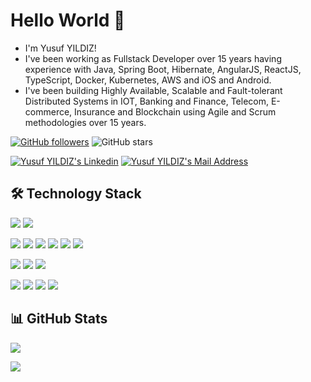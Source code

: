 # Hello World 👋
- I'm Yusuf YILDIZ!
- I've been working as Fullstack Developer over 15 years having experience with Java, Spring Boot, Hibernate, AngularJS, ReactJS, TypeScript, Docker, Kubernetes, AWS and iOS and Android.
- I've been building Highly Available, Scalable and Fault-tolerant Distributed Systems in IOT, Banking and Finance, Telecom, E-commerce, Insurance and Blockchain using Agile and Scrum methodologies over 15 years.

[![GitHub followers](https://img.shields.io/github/followers/yusufyildiz34?style=social)](https://github.com/yusufyildiz34?tab=followers)
![GitHub stars](https://img.shields.io/github/stars/yusufyildiz34?style=social)

 <a href="https://www.linkedin.com/in/yusufyildiz34/" target="_blank" rel="nofollow"><img alt="Yusuf YILDIZ's Linkedin" src="https://img.shields.io/badge/LinkedIn-0077B5?style=for-the-badge&logo=linkedin&logoColor=white" /></a>
 <a href="mailto:yusufyildiz86@gmail.com" target="_blank" rel="nofollow"><img alt="Yusuf YILDIZ's Mail Address" src="https://img.shields.io/badge/Gmail-D14836?style=for-the-badge&logo=gmail&logoColor=white" /></a>

## 🛠 Technology Stack

<img src="https://img.shields.io/badge/Java-ED8B00?style=for-the-badge&logo=java&logoColor=white"></img>
<img src="https://img.shields.io/badge/Spring-6DB33F?style=for-the-badge&logo=spring&logoColor=white"></img>

<img src="https://img.shields.io/badge/React-20232A?style=for-the-badge&logo=react&logoColor=61DAFB"></img>
<img src="https://img.shields.io/badge/Angular-DD0031?style=for-the-badge&logo=angular&logoColor=white"></img>
<img src="https://img.shields.io/badge/TypeScript-007ACC?style=for-the-badge&logo=typescript&logoColor=white"></img>
<img src="https://img.shields.io/badge/Bootstrap-563D7C?style=for-the-badge&logo=bootstrap&logoColor=white"></img>
<img src="https://img.shields.io/badge/HTML5-E34F26?style=for-the-badge&logo=html5&logoColor=white"></img>
<img src="https://img.shields.io/badge/CSS3-1572B6?style=for-the-badge&logo=css3&logoColor=white"></img>

<img src="https://img.shields.io/badge/PostgreSQL-316192?style=for-the-badge&logo=postgresql&logoColor=white"></img>
<img src="https://img.shields.io/badge/MongoDB-4EA94B?style=for-the-badge&logo=mongodb&logoColor=white"></img>
<img src="https://img.shields.io/badge/Microsoft_SQL_Server-CC2927?style=for-the-badge&logo=microsoft-sql-server&logoColor=white"></img>

<img src="https://img.shields.io/badge/Git-F05032?style=for-the-badge&logo=git&logoColor=white"></img>
<img src="https://img.shields.io/badge/Docker-2CA5E0?style=for-the-badge&logo=docker&logoColor=white"></img>
<img src="https://img.shields.io/badge/kubernetes-326ce5.svg?&style=for-the-badge&logo=kubernetes&logoColor=white"></img>
<img src="https://img.shields.io/badge/Amazon_AWS-232F3E?style=for-the-badge&logo=amazon-aws&logoColor=yellow"></img>






## 📊 GitHub Stats

<p align="center">
  <p>
    <img src="https://github-readme-stats.vercel.app/api?username=yusufyildiz34&count_private=true&show_icons=true&theme=tokyonight">
  </p>
  <p>
    <img src="https://github-readme-stats.vercel.app/api/top-langs/?username=yusufyildiz34&layout=compact&show_icons=true&theme=tokyonight">
  </p>
</p>
